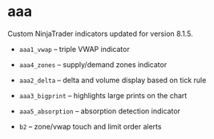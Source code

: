 # aaa

Custom NinjaTrader indicators updated for version 8.1.5.

* `aaa1_vwap` – triple VWAP indicator
* `aaa4_zones` – supply/demand zones indicator
* `aaa2_delta` – delta and volume display based on tick rule
* `aaa3_bigprint` – highlights large prints on the chart
* `aaa5_absorption` – absorption detection indicator

* `b2` – zone/vwap touch and limit order alerts
